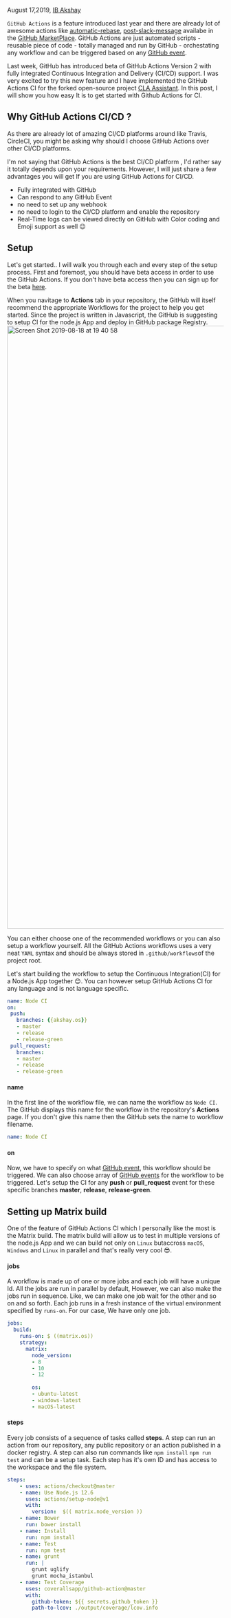 August 17,2019, [IB Akshay](https://github.com/ibakshay) 

`GitHub Actions` is a feature introduced last year and there are already lot of  awesome actions like [automatic-rebase](https://github.com/marketplace/actions/automatic-rebase), [post-slack-message](https://github.com/marketplace/actions/post-slack-message) availabe in the [GitHub MarketPlace](https://github.com/marketplace?type=actions). GitHub  Actions are just automated scripts - reusable piece of code -  totally managed and run by GitHub -  orchestating any workflow  and  can be triggered  based on any [GitHub event](https://developer.github.com/actions/managing-workflows/workflow-configuration-options/#events-supported-in-workflow-files). 

Last week, GitHub has introduced beta of GitHub Actions Version 2 with fully integrated Continuous Integration and Delivery (CI/CD) support. I was very excited to try this new feature and I have implemented the GitHub Actions CI for the forked open-source project [CLA Assistant](https://github.com/ibakshay/cla-assistant).  In this post, I will show you how easy It is to get started with Github Actions for CI.

## Why GitHub Actions CI/CD ?

As there are already lot of amazing CI/CD platforms around like Travis, CircleCI, you might be asking why should I choose GitHub Actions over other CI/CD platforms. 

I'm not saying that GitHub Actions is the best CI/CD platform , I'd rather say it totally depends upon your requirements. However, I will just share a few advantages you will get If you are using GitHub Actions for CI/CD.

- Fully integrated with GitHub 
- Can respond to any GitHub Event
- no need to set up any webhook
- no need to login to the CI/CD platform and enable the repository 
- Real-Time logs can be viewed directly on GitHub with Color coding and Emoji support as well 😉

## Setup

Let's get started.. I will walk you through each and every step of the setup process. 
First and foremost, you should have beta access in order to use the GitHub Actions.  If you don't have beta access then you can sign up for the beta [here](https://github.com/features/actions). 

When you navitage to **Actions** tab in your repository, the GitHub will itself recommend the appropriate  Workflows for the project to help you get started. Since the project is written in Javascript, the GitHub is suggesting to setup CI for the node.js App and deploy in GitHub package Registry. 
<img width="1398" alt="Screen Shot 2019-08-18 at 19 40 58" src="https://user-images.githubusercontent.com/33329946/63228334-7d00e300-c1f1-11e9-9f70-db26e7c99675.png">

You can either choose one of the recommended workflows or you can also setup a workflow yourself. 
All the GitHub Actions workflows uses a very neat `YAML` syntax and  should be always stored  in `.github/workflows`of the project root.

Let's start building the workflow to setup the Continuous Integration(CI) for a Node.js App together 😊. You can however setup GitHub Actions CI for any language and is not language specific. 

 ```yaml 
name: Node CI
on:
  push:
    branches: {{akshay.os}}
    - master
    - release
    - release-green
  pull_request:
    branches:
    - master
    - release
    - release-green
```

#### name

In the first line of the workflow file, we can name the workflow  as `Node CI`. The GitHub displays this name for the workflow in the repository's  **Actions** page. If you don't give this name then the GitHub sets the name to workflow filename. 

```yaml 
name: Node CI
```
#### on 

Now, we have to specify on what [GitHub event](https://developer.github.com/actions/managing-workflows/workflow-configuration-options/#events-supported-in-workflow-files), this workflow should be triggered. We can also choose array of  [GitHub events](https://developer.github.com/actions/managing-workflows/workflow-configuration-options/#events-supported-in-workflow-files) for the workflow to be triggered. 
 Let's setup the CI for any **push** or **pull_request** event for these specific branches **master**, **release**, **release-green**.
 

## Setting up Matrix build

One of the feature of GitHub Actions CI which I personally like the most is the Matrix build. The matrix build will allow us to test in multiple versions of the node.js App and we can build not only on `Linux` butaccross `macOS`, `Windows` and `Linux` in parallel and that's really very cool 😎. 

#### jobs

A workflow is made up of one or more jobs and each job will have a unique Id. All the jobs are run in parallel by default, However, we can also make the jobs run in sequence. Like, we can make one job wait for the other and so on and so forth. Each job runs in a fresh instance of the virtual environment specified by `runs-on`. For our case, We have only one job. 

```yaml 
jobs:
  build:
    runs-on: $ ((matrix.os))
    strategy:
      matrix: 
        node_version: 
        - 8
        - 10
        - 12
        
        os: 
        - ubuntu-latest
        - windows-latest
        - macOS-latest
```


#### steps
Every job consists of  a sequence of tasks called **steps**. A step can run  an action from  our repository, any public repository or an action published in a docker registry.  A step can also run commands like `npm install` `npm run test` and can be a setup task. Each step has it's own ID and has access to the workspace and the file system.  

```yaml 
steps:
    - uses: actions/checkout@master
    - name: Use Node.js 12.6
      uses: actions/setup-node@v1
      with:
        version:  $(( matrix.node_version ))
    - name: Bower
      run: bower install
    - name: Install
      run: npm install
    - name: Test
      run: npm test
    - name: grunt 
      run: |
        grunt uglify
        grunt mocha_istanbul
    - name: Test Coverage
      uses: coverallsapp/github-action@master
      with:
        github-token: ${{ secrets.github_token }}
        path-to-lcov: ./output/coverage/lcov.info
```




